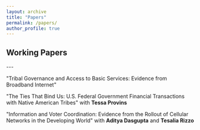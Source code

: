 ```yaml
---
layout: archive
title: "Papers"
permalink: /papers/
author_profile: true
---
```


<h2> Working Papers</h2>
---

"Tribal Governance and Access to Basic Services: Evidence from Broadband Internet" 

"The Ties That Bind Us: U.S. Federal Government Financial Transactions with Native American Tribes" <span style="font-size:14px;">with **Tessa Provins**</span>



"Information and Voter Coordination: Evidence from the Rollout of Cellular Networks in the Developing World" <span style="font-size:14px;">with **Aditya Dasgupta** and **Tesalia Rizzo**</span>


